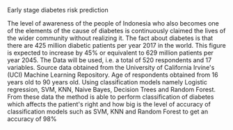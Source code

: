 Early stage diabetes risk prediction

The level of awareness of the people of Indonesia who also becomes one of the elements of the cause of diabetes is continuously claimed the lives of the wider community without realizing it. The fact about diabetes is that there are 425 million diabetic patients per year 2017 in the world. This figure is expected to increase by 45% or equivalent to 629 million patients per year 2045.
The Data will be used, i.e. a total of 520 respondents and 17 variables. Source data obtained from the University of California Irvine's (UCI) Machine Learning Repository. Age of respondents obtained from 16 years old to 90 years old. Using classification models namely Logistic regression, SVM, KNN, Naive Bayes, Decision Trees and Random Forest. From these data the method is able to perform classification of diabetes which affects the patient's right and how big is the level of accuracy of classification models such as SVM, KNN and Random Forest to get an accuracy of 98%
